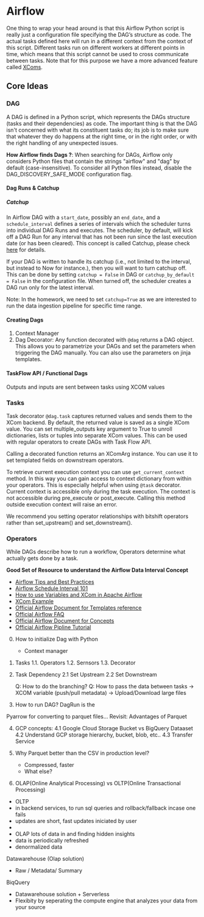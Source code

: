 # Airflow

One thing to wrap your head around is that this Airflow Python script is really just a configuration file specifying the DAG’s structure as code. The actual tasks defined here will run in a different context from the context of this script. Different tasks run on different workers at different points in time, which means that this script cannot be used to cross communicate between tasks. Note that for this purpose we have a more advanced feature called [XComs](https://airflow.apache.org/docs/apache-airflow/stable/concepts/xcoms.html).

## Core Ideas 
### DAG
A DAG is defined in a Python script, which represents the DAGs structure (tasks and their dependencies) as code. The important thing is that the DAG isn't concerned with what its constituent tasks do; its job is to make sure that whatever they do happens at the right time, or in the right order, or with the right handling of any unexpected issues.

**How Airflow finds Dags ?**: When searching for DAGs, Airflow only considers Python files that contain the strings "airflow" and "dag" by default (case-insensitive). To consider all Python files instead, disable the DAG_DISCOVERY_SAFE_MODE configuration flag.

#### Dag Runs & Catchup

##### Catchup
In Airflow DAG with a `start_date`, possibly an `end_date`, and a `schedule_interval` defines a series of intervals which the scheduler turns into individual DAG Runs and executes. The scheduler, by default, will kick off a DAG Run for any interval that has not been run since the last execution date (or has been cleared). This concept is called Catchup, please check [here](https://airflow.apache.org/docs/apache-airflow/2.0.0/dag-run.html#catchup) for details.

If your DAG is written to handle its catchup (i.e., not limited to the interval, but instead to Now for instance.), then you will want to turn catchup off. This can be done by setting `catchup = False` in DAG or `catchup_by_default = False` in the configuration file. When turned off, the scheduler creates a DAG run only for the latest interval.

Note: In the homework, we need to set `catchup=True` as we are interested to run the data ingestion pipeline for specific time range.


#### Creating Dags
1. Context Manager
2. Dag Decorator: Any function decorated with `@dag` returns a DAG object. This allows you to parametrize your DAGs and set the parameters when triggering the DAG manually. You can also use the parameters on jinja templates.
#### TaskFlow API / Functional Dags
Outputs and inputs are sent between tasks using XCOM values


### Tasks
Task decorator `@dag.task` captures returned values and sends them to the XCom backend. By default, the returned value is saved as a single XCom value. You can set multiple_outputs key argument to True to unroll dictionaries, lists or tuples into separate XCom values. This can be used with regular operators to create DAGs with Task Flow API.

Calling a decorated function returns an XComArg instance. You can use it to set templated fields on downstream operators.

To retrieve current execution context you can use `get_current_context` method. In this way you can gain access to context dictionary from within your operators. This is especially helpful when using `@task` decorator. Current context is accessible only during the task execution. The context is not accessible during pre_execute or post_execute. Calling this method outside execution context will raise an error.

We recommend you setting operator relationships with bitshift operators rather than set_upstream() and set_downstream().
### Operators
While DAGs describe how to run a workflow, Operators determine what actually gets done by a task.


**Good Set of Resource to understand the Airflow Data Interval Concept**
- [Airflow Tips and Best Practices](https://towardsdatascience.com/apache-airflow-tips-and-best-practices-ff64ce92ef8#:~:text=The%20execution%20time%20in%20Airflow,on%202019%E2%80%9312%E2%80%9306.)
- [Airflow Schedule Interval 101](https://towardsdatascience.com/airflow-schedule-interval-101-bbdda31cc463)
- [How to use Variables and XCom in Apache Airflow](https://maciejszymczyk.medium.com/how-to-use-variables-and-xcom-in-apache-airflow-5eb313adbde1)
- [XCom Example](https://github.com/apache/airflow/blob/main/airflow/example_dags/example_xcom.py)
- [Official Airflow Document for Templates reference](https://airflow.apache.org/docs/apache-airflow/stable/templates-ref.html)
- [Official Airflow FAQ](https://airflow.apache.org/docs/apache-airflow/stable/faq.html#faq)
- [Official Airflow Document for Concepts](https://airflow.apache.org/docs/apache-airflow/2.0.0/concepts.html#execution-date)
- [Official Airflow Pipline Tutorial](https://airflow.apache.org/docs/apache-airflow/stable/tutorial.html)


0. How to initialize Dag with Python
    - Context manager

1. Tasks
    1.1. Operators
    1.2. Sernsors
    1.3. Decorator

2. Task Dependency
    2.1 Set Upstream
    2.2 Set Downstream
    
    Q: How to do the branching? 
    Q: How to pass the data between tasks
        -> XCOM variable (push/pull metadata)
        -> Upload/Download large files

3. How to run DAG?
    DagRun is the


Pyarrow for converting to parquet files...
Revisit:  Advantages of Parquet 


4. GCP concepts: 
    4.1 Google Cloud Storage Bucket vs BigQuery Dataaset
    4.2 Understand GCP storage hierarchy, bucket, blob, etc..
    4.3 Transfer Service

5. Why Parquet better than the CSV in production level?
    - Compressed, faster
    - What else?


6. OLAP(Online Analytical Processing) vs OLTP(Online Transactional Processing)

- OLTP 
-   in backend services, to run sql queries and rollback/fallback incase one fails
-   updates are short, fast updates iniciated by user
-   
- OLAP lots of data in and finding hidden insights
-   data is periodically refreshed
-   denormalized data


Datawarehouse (Olap solution)
- Raw / Metadata/ Summary

BiqQuery 
- Datawarehouse solution  + Serverless
- Flexibity by seperating the compute engine that analyzes your data from your source
